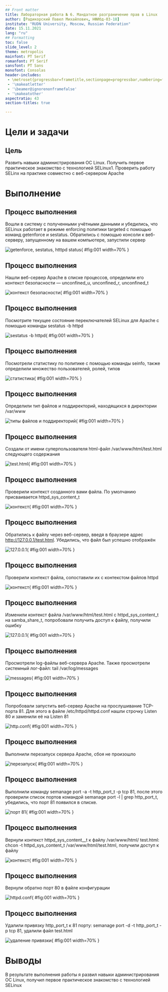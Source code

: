 ```yaml
---
## Front matter
title: Лабораторная работа № 6. Мандатное разграничение прав в Linux
author: [Радикорский Павел Михайлович, НФИбд-03-18]
institute: "RUDN University, Moscow, Russian Federation"
date: 15.11.2021
lang: "ru"
## Formatting
toc: false
slide_level: 2
theme: metropolis
mainfont: PT Serif
romanfont: PT Serif
sansfont: PT Sans
monofont: Consolas
header-includes:
 - \metroset{progressbar=frametitle,sectionpage=progressbar,numbering=fraction}
 - '\makeatletter'
 - '\beamer@ignorenonframefalse'
 - '\makeatother'
aspectratio: 43
section-titles: true

---
```

# Цели и задачи

## Цель

Развить навыки администрирования ОС Linux. Получить первое практическое знакомство с технологией SELinux1. Проверить работу SELinx на практике совместно с веб-сервером Apache

# Выполнение

## Процесс выполнения

Вошли в систему с полученными учётными данными и убедились, что SELinux работает в режиме enforcing политики targeted с помощью команд getenforce и sestatus. Обратились с помощью консоли к веб-серверу, запущенному на вашем компьютере, запустили сервер
    
![getenforce, sestatus, htttpd status](image/1.png){ #fig:001 width=70% }

## Процесс выполнения

Нашли веб-сервер Apache в списке процессов, определили его контекст безопасности — unconfined_u, unconfined_r, unconfined_t
    
![контекст безопасности](image/2.png){ #fig:001 width=70% }

## Процесс выполнения

Посмотрите текущее состояние переключателей SELinux для Apache с помощью команды sestatus -b httpd

![sestatus -b httpd](image/3.png){ #fig:001 width=70% }

## Процесс выполнения

Посмотрели статистику по политике с помощью команды seinfo, также определили множество пользователей, ролей, типов

![статистика](image/4.png){ #fig:001 width=70% }

## Процесс выполнения

Определили тип файлов и поддиректорий, находящихся в директории /var/www

![типы файлов и поддиректорий](image/5.png){ #fig:001 width=70% }

## Процесс выполнения

Создали от имени суперпользователя html-файл /var/www/html/test.html следующего содержания

![test.html](image/6.png){ #fig:001 width=70% }

## Процесс выполнения

Проверили контекст созданного вами файла. По умолчанию присваивается httpd_sys_content_t

![контекст](image/7.png){ #fig:001 width=70% }

## Процесс выполнения

Обратились к файлу через веб-сервер, введя в браузере адрес http://127.0.0.1/test.html. Убедились, что файл был успешно отображён

![127.0.0.1](image/8.png){ #fig:001 width=70% }

## Процесс выполнения

Проверили контекст файла, сопоставили их с контекстом файлов httpd

![контекст](image/7.png){ #fig:001 width=70% }

## Процесс выполнения

Изменили контекст файла /var/www/html/test.html с httpd_sys_content_t на samba_share_t, попробовали получить доступ к файлу, получили ошибку

![127.0.0.1](image/10.png){ #fig:001 width=70% }

## Процесс выполнения

Просмотрели log-файлы веб-сервера Apache. Также просмотрели системный лог-файл: tail /var/log/messages

![messages](image/11.png){ #fig:001 width=70% }

## Процесс выполнения

Попробовали запустить веб-сервер Apache на прослушивание ТСР-порта 81. Для этого в файле /etc/httpd/httpd.conf нашли строчку Listen 80 и заменили её на Listen 81

![http.conf](image/12.png){ #fig:001 width=70% }

## Процесс выполнения

Выполнили перезапуск сервера Apache, сбоя не произошло

![перезапуск](image/13.png){ #fig:001 width=70% }

## Процесс выполнения

Выполнили команду semanage port -a -t http_port_t -р tcp 81, после этого проверили список портов командой semanage port -l | grep http_port_t, убедились, что порт 81 появился в списке.

![порт 81](image/14.png){ #fig:001 width=70% }

## Процесс выполнения

Вернули контекст httpd_sys_cоntent__t к файлу /var/www/html/ test.html: chcon -t httpd_sys_content_t /var/www/html/test.html, получили доступ к файлу

![контекст](image/15.png){ #fig:001 width=70% }

## Процесс выполнения

Вернули обратно порт 80 в файле конфигурации

![httpd.conf](image/16.png){ #fig:001 width=70% }

## Процесс выполнения

Удалили привязку http_port_t к 81 порту: semanage port -d -t http_port_t -p tcp 81, удалили файл test.html

![удаление привязки](image/17.png){ #fig:001 width=70% }

# Выводы

В результате выполнения работы я развил навыки администрирования ОС Linux, получил первое практическое знакомство с технологией SELinux